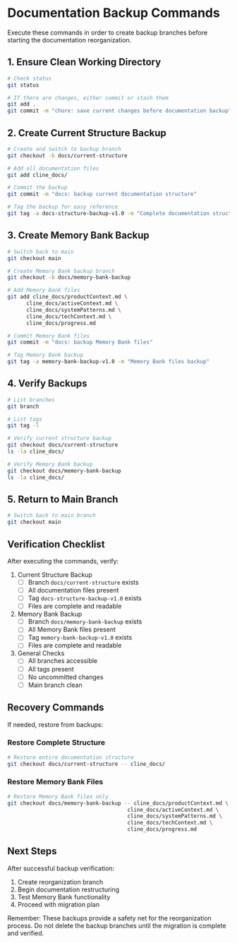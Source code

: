 # Documentation Backup Commands

Execute these commands in order to create backup branches before starting the documentation reorganization.

## 1. Ensure Clean Working Directory
```bash
# Check status
git status

# If there are changes, either commit or stash them
git add .
git commit -m "chore: save current changes before documentation backup"
```

## 2. Create Current Structure Backup
```bash
# Create and switch to backup branch
git checkout -b docs/current-structure

# Add all documentation files
git add cline_docs/

# Commit the backup
git commit -m "docs: backup current documentation structure"

# Tag the backup for easy reference
git tag -a docs-structure-backup-v1.0 -m "Complete documentation structure backup"
```

## 3. Create Memory Bank Backup
```bash
# Switch back to main
git checkout main

# Create Memory Bank backup branch
git checkout -b docs/memory-bank-backup

# Add Memory Bank files
git add cline_docs/productContext.md \
      cline_docs/activeContext.md \
      cline_docs/systemPatterns.md \
      cline_docs/techContext.md \
      cline_docs/progress.md

# Commit Memory Bank files
git commit -m "docs: backup Memory Bank files"

# Tag Memory Bank backup
git tag -a memory-bank-backup-v1.0 -m "Memory Bank files backup"
```

## 4. Verify Backups
```bash
# List branches
git branch

# List tags
git tag -l

# Verify current structure backup
git checkout docs/current-structure
ls -la cline_docs/

# Verify Memory Bank backup
git checkout docs/memory-bank-backup
ls -la cline_docs/
```

## 5. Return to Main Branch
```bash
# Switch back to main branch
git checkout main
```

## Verification Checklist

After executing the commands, verify:

1. Current Structure Backup
   - [ ] Branch `docs/current-structure` exists
   - [ ] All documentation files present
   - [ ] Tag `docs-structure-backup-v1.0` exists
   - [ ] Files are complete and readable

2. Memory Bank Backup
   - [ ] Branch `docs/memory-bank-backup` exists
   - [ ] All Memory Bank files present
   - [ ] Tag `memory-bank-backup-v1.0` exists
   - [ ] Files are complete and readable

3. General Checks
   - [ ] All branches accessible
   - [ ] All tags present
   - [ ] No uncommitted changes
   - [ ] Main branch clean

## Recovery Commands

If needed, restore from backups:

### Restore Complete Structure
```bash
# Restore entire documentation structure
git checkout docs/current-structure -- cline_docs/
```

### Restore Memory Bank Files
```bash
# Restore Memory Bank files only
git checkout docs/memory-bank-backup -- cline_docs/productContext.md \
                                      cline_docs/activeContext.md \
                                      cline_docs/systemPatterns.md \
                                      cline_docs/techContext.md \
                                      cline_docs/progress.md
```

## Next Steps

After successful backup verification:
1. Create reorganization branch
2. Begin documentation restructuring
3. Test Memory Bank functionality
4. Proceed with migration plan

Remember: These backups provide a safety net for the reorganization process. Do not delete the backup branches until the migration is complete and verified.